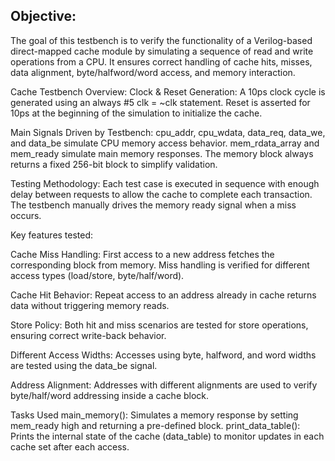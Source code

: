 Objective:
--------------------------------------------------------------------------------------------------------------------------------------------------
The goal of this testbench is to verify the functionality of a Verilog-based direct-mapped cache module by simulating a sequence of read and write operations from a CPU. It ensures correct handling of cache hits, misses, data alignment, byte/halfword/word access, and memory interaction.

Cache Testbench Overview:
Clock & Reset Generation:
A 10ps clock cycle is generated using an always #5 clk = ~clk statement.
Reset is asserted for 10ps at the beginning of the simulation to initialize the cache.

Main Signals Driven by Testbench:
cpu_addr, cpu_wdata, data_req, data_we, and data_be simulate CPU memory access behavior.
mem_rdata_array and mem_ready simulate main memory responses.
The memory block always returns a fixed 256-bit block to simplify validation.

Testing Methodology:
Each test case is executed in sequence with enough delay between requests to allow the cache to complete each transaction. The testbench manually drives the memory ready signal when a miss occurs.

Key features tested:

Cache Miss Handling:
First access to a new address fetches the corresponding block from memory.
Miss handling is verified for different access types (load/store, byte/half/word).

Cache Hit Behavior:
Repeat access to an address already in cache returns data without triggering memory reads.

Store Policy:
Both hit and miss scenarios are tested for store operations, ensuring correct write-back behavior.

Different Access Widths:
Accesses using byte, halfword, and word widths are tested using the data_be signal.

Address Alignment:
Addresses with different alignments are used to verify byte/half/word addressing inside a cache block.

Tasks Used
main_memory(): Simulates a memory response by setting mem_ready high and returning a pre-defined block.
print_data_table(): Prints the internal state of the cache (data_table) to monitor updates in each cache set after each access.

